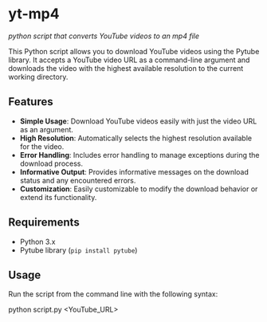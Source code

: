# yt-mp4
*python script that converts YouTube videos to an mp4 file*

This Python script allows you to download YouTube videos using the Pytube library. It accepts a YouTube video URL as a command-line argument and downloads the video with the highest available resolution to the current working directory.

## Features

- **Simple Usage**: Download YouTube videos easily with just the video URL as an argument.
- **High Resolution**: Automatically selects the highest resolution available for the video.
- **Error Handling**: Includes error handling to manage exceptions during the download process.
- **Informative Output**: Provides informative messages on the download status and any encountered errors.
- **Customization**: Easily customizable to modify the download behavior or extend its functionality.

## Requirements

- Python 3.x
- Pytube library (`pip install pytube`)

## Usage

Run the script from the command line with the following syntax:

python script.py <YouTube_URL>
